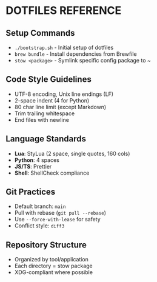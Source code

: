 # DOTFILES REFERENCE

## Setup Commands
- `./bootstrap.sh` - Initial setup of dotfiles
- `brew bundle` - Install dependencies from Brewfile
- `stow <package>` - Symlink specific config package to ~

## Code Style Guidelines
- UTF-8 encoding, Unix line endings (LF)
- 2-space indent (4 for Python)
- 80 char line limit (except Markdown)
- Trim trailing whitespace
- End files with newline

## Language Standards
- **Lua**: StyLua (2 space, single quotes, 160 cols)
- **Python**: 4 spaces
- **JS/TS**: Prettier
- **Shell**: ShellCheck compliance

## Git Practices
- Default branch: `main`
- Pull with rebase (`git pull --rebase`)
- Use `--force-with-lease` for safety
- Conflict style: `diff3`

## Repository Structure
- Organized by tool/application
- Each directory = stow package
- XDG-compliant where possible